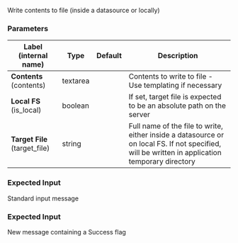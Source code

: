 
 Write contents to file (inside a datasource or locally)

### Parameters
|Label (internal name)|Type|Default|Description|
|---|---|---|---|
|**Contents** (contents)|textarea|<no value>|Contents to write to file - Use templating if necessary|
|**Local FS** (is_local)|boolean|<no value>|If set, target file is expected to be an absolute path on the server|
|**Target File** (target_file)|string||Full name of the file to write, either inside a datasource or on local FS. If not specified, will be written in application temporary directory|



### Expected Input
Standard input message


### Expected Input
New message containing a Success flag


